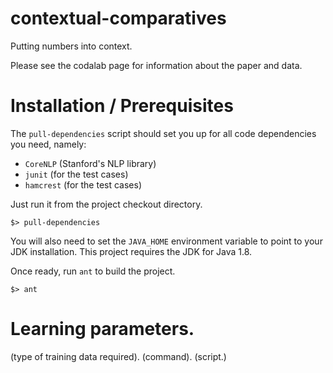# contextual-comparatives
Putting numbers into context.

Please see the codalab page for information about the paper and data.

# Installation / Prerequisites

The `pull-dependencies` script should set you up for all code dependencies you need, namely:

* `CoreNLP` (Stanford's NLP library)
* `junit` (for the test cases)
* `hamcrest` (for the test cases)

Just run it from the project checkout directory.

    $> pull-dependencies

You will also need to set the `JAVA_HOME` environment variable to
point to your JDK installation.
This project requires the JDK for Java 1.8.

Once ready, run `ant` to build the project.

    $> ant

# Learning parameters.

(type of training data required).
(command).
(script.)

